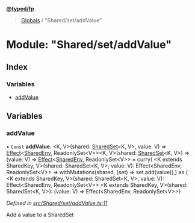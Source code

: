 **[@typed/fp](../README.md)**

> [Globals](../globals.md) / "Shared/set/addValue"

# Module: "Shared/set/addValue"

## Index

### Variables

* [addValue](_shared_set_addvalue_.md#addvalue)

## Variables

### addValue

• `Const` **addValue**: \<K, V>(shared: [SharedSet](../interfaces/_shared_set_sharedset_.sharedset.md)\<K, V>, value: V) => [Effect](_effect_effect_.effect.md)\<[SharedEnv](../interfaces/_shared_core_services_sharedenv_.sharedenv.md), ReadonlySet\<V>>\<K, V>(shared: [SharedSet](../interfaces/_shared_set_sharedset_.sharedset.md)\<K, V>) => (value: V) => [Effect](_effect_effect_.effect.md)\<[SharedEnv](../interfaces/_shared_core_services_sharedenv_.sharedenv.md), ReadonlySet\<V>> = curry( \<K extends SharedKey, V>(shared: SharedSet\<K, V>, value: V): Effect\<SharedEnv, ReadonlySet\<V>> => withMutations(shared, (set) => set.add(value)),) as { \<K extends SharedKey, V>(shared: SharedSet\<K, V>, value: V): Effect\<SharedEnv, ReadonlySet\<V>> \<K extends SharedKey, V>(shared: SharedSet\<K, V>): (value: V) => Effect\<SharedEnv, ReadonlySet\<V>>}

*Defined in [src/Shared/set/addValue.ts:11](https://github.com/TylorS/typed-fp/blob/559f273/src/Shared/set/addValue.ts#L11)*

Add a value to a SharedSet
